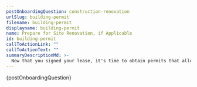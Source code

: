 ```yaml
---
postOnboardingQuestion: construction-renovation
urlSlug: building-permit
filename: building-permit
displayname: building-permit
name: Prepare for Site Renovation, if Applicable
id: building-permit
callToActionLink: ""
callToActionText: ""
summaryDescriptionMd: >-
  Now that you signed your lease, it's time to obtain permits that allow you to build or renovate your site.
---
```


{postOnboardingQuestion}
